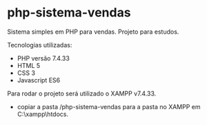 # php-sistema-vendas
Sistema simples em PHP para vendas. Projeto para estudos.

Tecnologias utilizadas:
* PHP versão 7.4.33
* HTML 5
* CSS 3
* Javascript ES6

Para rodar o projeto será utilizado o XAMPP v7.4.33.
* copiar a pasta /php-sistema-vendas para a pasta no XAMPP em C:\xampp\htdocs.
